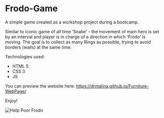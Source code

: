 # Frodo-Game
A simple game created as a workshop project during a bootcamp. 

Similar to iconic game of all time 'Snake' - the movement of main hero is set by an interval
and player is in charge of a direction in which 'Frodo' is moving. The goal is to collect as many 
Rings as possible, trying to avoid borders (walls) at the same time.

Technologies used:
* HTML 5
* CSS 3
* JS

You can preview the website here: 
https://drmalina.github.io/Furniture-WebPage/

Enjoy!

![Help Poor Frodo](https://i.pinimg.com/originals/fc/49/61/fc4961f017b91e8d6ea6d201d47dd8fe.jpg)
